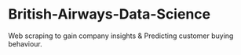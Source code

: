 # British-Airways-Data-Science
Web scraping to gain company insights &amp; Predicting customer buying behaviour.
